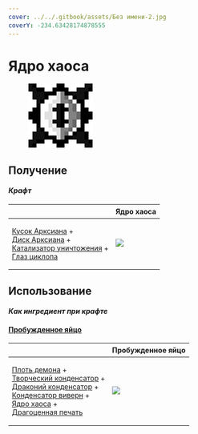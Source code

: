 ```yaml
---
cover: ../../.gitbook/assets/Без имени-2.jpg
coverY: -234.63428174878555
---
```


# Ядро хаоса

<figure><img src="../../.gitbook/assets/chaotic_core_128.png" alt=""><figcaption></figcaption></figure>

## Получение

#### _Крафт_

| ㅤ                                                                                                                                                                                                                        | Ядро хаоса                                   |
| ------------------------------------------------------------------------------------------------------------------------------------------------------------------------------------------------------------------------ | -------------------------------------------- |
| <p><a href="arksiane_lump.md">Кусок Арксиана</a> +<br><a href="arksiane_disk.md">Диск Арксиана</a> +<br><a href="destruction_catalyst.md">Катализатор уничтожения</a> +<br><a href="cyclops_eye.md">Глаз циклопа</a></p> | ![](../../.gitbook/assets/chaotic\_core.png) |

## Использование

#### _Как ингредиент при крафте_

#### [Пробужденное яйцо](awakened\_core.md)

| ㅤ                                                                                                                                                                                                                                                                                                                                         | Пробужденное яйцо                             |
| ----------------------------------------------------------------------------------------------------------------------------------------------------------------------------------------------------------------------------------------------------------------------------------------------------------------------------------------- | --------------------------------------------- |
| <p><a href="demon_flesh.md">Плоть демона</a> +<br><a href="creative_capacitor.md">Творческий конденсатор</a> +<br><a href="draconic_capacitor.md">Драконий конденсатор</a> +<br><a href="wyvern_capacitor.md">Конденсатор виверн</a> +<br><a href="chaotic_core.md">Ядро хаоса</a> +<br><a href="perk_seal.md">Драгоценная печать</a></p> | ![](../../.gitbook/assets/awakened\_core.png) |
